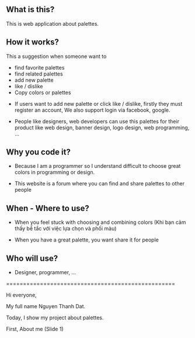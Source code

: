 ## What is this?

This is web application about palettes. 

## How it works?
This a suggestion when someone want to
+ find favorite palettes
+ find related palettes
+ add new palette
+ like / dislike
+ Copy colors or palettes

- If users want to add new palette or click like / dislike, firstly they must register an account, 
We also support login via facebook, google.

- People like designers, web developers can use this palettes for their product like web design, 
banner design, logo design, web programming, ...

## Why you code it?

- Because I am a programmer so I understand difficult to choose great colors in programming or design.

- This website is a forum where you can find and share palettes to other people

## When - Where to use?

- When you feel stuck with choosing and combining colors
(Khi bạn cảm thấy bế tắc với việc lựa chọn và phối màu)

- When you have a great palette, you want share it for people

## Who will use?

- Designer, programmer, ...



==================================================


Hi everyone, 

My full name Nguyen Thanh Dat.

Today, I show my project about palettes.

First, About me (Slide 1)






